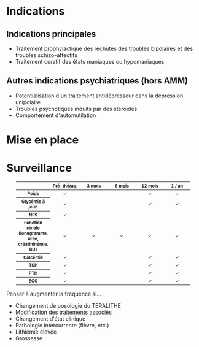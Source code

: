 <!-- Title: Traitement au lithium
     Menu: Pour les médecins / Lithium
     Description: Fiche d'information sur le traitement par le lithium -->

# Indications

## Indications principales

- Traitement prophylactique des rechutes des troubles bipolaires et des troubles schizo-affectifs
- Traitement curatif des états maniaques ou hypomaniaques

## Autres indications psychiatriques (hors AMM)

- Potentialisation d'un traitement antidépresseur dans la dépression unipolaire
- Troubles psychotiques induits par des stéroïdes
- Comportement d'automutilation

# Mise en place

<object class="schema" type="image/svg+xml" data="{{ ASSET lithium/instauration.svg }}"></object>

# Surveillance

<table id="surveillance_table">
    <thead>
        <tr>
            <th></th>
            <th>Pré-thérap.</th>
            <th>3 mois</th>
            <th>6 mois</th>
            <th>12 mois</th>
            <th>1 / an</th>
        </tr>
    </thead>
    <tbody>
        <tr><th>Poids</th><td>✓</td><td></td><td></td><td>✓</td><td>✓</td></tr>
        <tr><th>Glycémie à jeûn</th><td>✓</td><td></td><td></td><td>✓</td><td>✓</td></tr>
        <tr><th>NFS</th><td>✓</td><td></td><td></td><td></td><td></td></tr>
        <tr><th>Fonction rénale<br>(ionogramme, urée, créatininémie, BU)</th><td>✓</td><td>✓</td><td>✓</td><td>✓</td><td>✓</td></tr>
        <tr><th>Calcémie</th><td>✓</td><td></td><td></td><td>✓</td><td>✓</td></tr>
        <tr><th>TSH</th><td>✓</td><td></td><td></td><td>✓</td><td>✓</td></tr>
        <tr><th>PTH</th><td>✓</td><td></td><td></td><td>✓</td><td>✓</td></tr>
        <tr><th>ECG</th><td>✓</td><td></td><td></td><td>✓</td><td>✓</td></tr>
    </tbody>
</table>

<div class="note">
    <p class="title">Penser à augmenter la fréquence si...
    <ul>
        <li>Changement de posologie du TERALITHE
        <li>Modification des traitements associés
        <li>Changement d'état clinique
        <li>Pathologie intercurrente (fièvre, etc.)
        <li>Lithiémie élevée
        <li>Grossesse
    </ul>
</div>

<style>
    #indications\_principales { background: #3c7778; }
    #autres\_indications\_psychiatriques\_hors\_amm { background: #92ccc9; }
    #surveillance\_table {
        table-layout: fixed;
        width: 90%;
        margin: 0 auto;
        font-size: 0.8em;
    }
    #surveillance\_table thead th:not(:first-child) { width: 80px; }
    #surveillance\_table td { text-align: center; }
</style>
